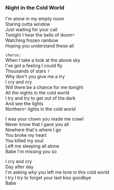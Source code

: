 ### Night in the Cold World
I'm alone in my empty room  
Staring outta window  
Just waiting for your call  
Tonight I hear the bells of doom`*`  
Watching frozen rainbow  
Hoping you understand these all

`chorus:`  
When I take a look at the above sky  
I've got a feeling I could fly  
Thousands of stars `?`  
Why don't you give me a try  
I cry and cry  
Will there be a chance for me tonight  
All the nights in the cold world  
I try and try to get out of the dark  
And see the lights  
Northern`*` lights in the cold world

I was your clown you made me crawl  
Never know that I gave you all  
Nowhere that's where I go  
You broke my heart  
You killed my soul  
Left me sleeping all alone  
Babe I'm missing you so

I cry and cry  
Day after day  
I'm asking why you left me lone in this cold world  
I try I try to forget your last kiss goodbye  
Babe
